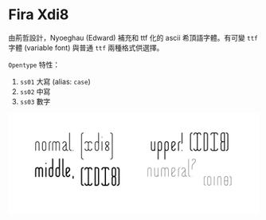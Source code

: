 # Fira Xdi8

由荊哲設計，Nyoeghau (Edward) 補充和 ttf 化的 ascii 希頂語字體。有可變 `ttf` 字體 (variable font) 與普通 `ttf` 兩種格式供選擇。

`Opentype` 特性：

1. `ss01` 大寫 (alias: `case`)
2. `ss02` 中寫
3. `ss03` 數字

![Sample](case_sample.png)
